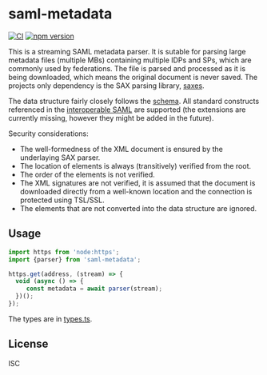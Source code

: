# saml-metadata

[![CI](https://github.com/UM-LPM/saml-metadata/actions/workflows/node.js.yml/badge.svg)](https://github.com/UM-LPM/saml-metadata/actions/workflows/node.js.yml)
[![npm version](https://badge.fury.io/js/saml-metadata.svg)](https://badge.fury.io/js/saml-metadata)

This is a streaming SAML metadata parser.
It is sutable for parsing large metadata files (multiple MBs) containing multiple IDPs and SPs, which are commonly used by federations.
The file is parsed and processed as it is being downloaded, which means the original document is never saved.
The projects only dependency is the SAX parsing library, [saxes](https://www.npmjs.com/package/saxes).

The data structure fairly closely follows the [schema](https://docs.oasis-open.org/security/saml/v2.0/saml-schema-metadata-2.0.xsd). 
All standard constructs referenced in the [interoperable SAML](https://kantarainitiative.github.io/SAMLprofiles/saml2int.html) are supported (the extensions are currently missing, however they might be added in the future).

Security considerations:
- The well-formedness of the XML document is ensured by the underlaying SAX parser.
- The location of elements is always (transitively) verified from the root.
- The order of the elements is not verified.
- The XML signatures are not verified, it is assumed that the document is downloaded directly from a well-known location and the connection is protected using TSL/SSL.
- The elements that are not converted into the data structure are ignored.

## Usage

```ts
import https from 'node:https';
import {parser} from 'saml-metadata';

https.get(address, (stream) => {
  void (async () => {
     const metadata = await parser(stream);
  })();
});
```

The types are in [types.ts](https://github.com/UM-LPM/saml-metadata/blob/master/src/types.ts).

## License
ISC
